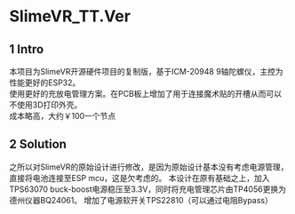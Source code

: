 # SlimeVR_TT.Ver
## 1 Intro  
本项目为SlimeVR开源硬件项目的复制版，基于ICM-20948 9轴陀螺仪，主控为性能更好的ESP32。  
使用更好的充放电管理方案。在PCB板上增加了用于连接魔术贴的开槽从而可以不使用3D打印外壳。  
成本略高，大约￥100一个节点  
## 2 Solution 
之所以对SlimeVR的原始设计进行修改，是因为原始设计基本没有考虑电源管理，直接将电池连接至ESP mcu，这是欠考虑的。 
本设计在原有基础之上，加入TPS63070 buck-boost电源稳压至3.3V，同时将充电管理芯片由TP4056更换为德州仪器BQ24061。 
增加了电源软开关TPS22810（可以通过电阻Bypass） 
